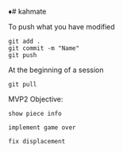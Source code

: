 ♦# kahmate

To push what you have modified

    git add .
    git commit -m "Name"
    git push
   
At the beginning of a session

    git pull

MVP2
Objective:
    
    show piece info
    
    implement game over

    fix displacement

    
    

